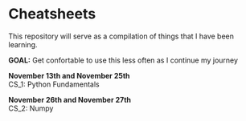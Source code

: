 # Cheatsheets

This repository will serve as a compilation of things that I have been learning. 

**GOAL:** Get confortable to use this less often as I continue my journey


**November 13th and November 25th** <br/>
CS_1: Python Fundamentals

**November 26th and November 27th** <br/>
CS_2: Numpy
